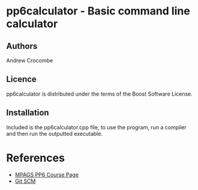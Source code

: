 pp6calculator - Basic command line calculator
=============================================

Authors
-------
Andrew Crocombe

Licence
-------
pp6calculator is distributed under the terms of the Boost Software License.

Installation
------------
Included is the pp6calculator.cpp file, to use the program, run a compiler and 
then run the outputted executable.


References
==========
- [MPAGS PP6 Course Page](http://warwick.ac.uk/fac/sci/physics/research/epp/resources/teaching/software_development_2014)
- [Git SCM](http://git-scm.com)

